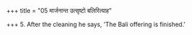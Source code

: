 +++
title = "05 मार्जनान्त उत्सृष्टो बलिरित्याह"

+++
5. After the cleaning he says, 'The Bali offering is finished.'
